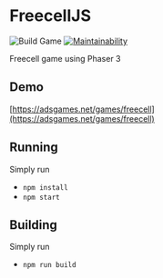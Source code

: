 # FreecellJS

![Build Game](https://github.com/AdsGames/freecell-js/workflows/Build%20Game/badge.svg)
[![Maintainability](https://api.codeclimate.com/v1/badges/f92c2150cce596dfb443/maintainability)](https://codeclimate.com/github/AdsGames/freecell-js/maintainability)

Freecell game using Phaser 3

## Demo

[https://adsgames.net/games/freecell](https://adsgames.net/games/freecell)

## Running

Simply run

- `npm install`
- `npm start`

## Building

Simply run

- `npm run build`
